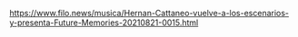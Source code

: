 https://www.filo.news/musica/Hernan-Cattaneo-vuelve-a-los-escenarios-y-presenta-Future-Memories-20210821-0015.html

